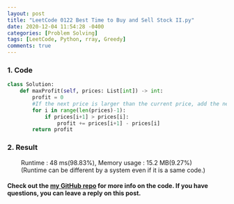```yaml
---
layout: post
title: "LeetCode 0122 Best Time to Buy and Sell Stock II.py"
date: 2020-12-04 11:54:28 -0400
categories: [Problem Solving]
tags: [LeetCode, Python, rray, Greedy]
comments: true
---
```


### 1. Code
```python
class Solution:
    def maxProfit(self, prices: List[int]) -> int:
        profit = 0
        #If the next price is larger than the current price, add the next price minus the current price.
        for i in range(len(prices)-1):
            if prices[i+1] > prices[i]:
                profit += prices[i+1] - prices[i]
        return profit
```

### 2. Result
&nbsp;&nbsp;&nbsp;&nbsp;&nbsp;&nbsp;&nbsp;&nbsp;Runtime : 48 ms(98.83%), Memory usage : 15.2 MB(9.27%)  
&nbsp;&nbsp;&nbsp;&nbsp;&nbsp;&nbsp;&nbsp;&nbsp;(Runtime can be different by a system even if it is a same code.)

#### Check out the [my GitHub repo][hyuk-gh] for more info on the code. If you have questions, you can leave a reply on this post.
[hyuk-gh]:   https://github.com/dlgur1994/StudyAlgorithms
